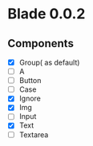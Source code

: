 # Blade 0.0.2

## Components

 - [x] Group( as default)
 - [ ] A
 - [ ] Button
 - [ ] Case
 - [x] Ignore
 - [x] Img
 - [ ] Input
 - [x] Text
 - [ ] Textarea
